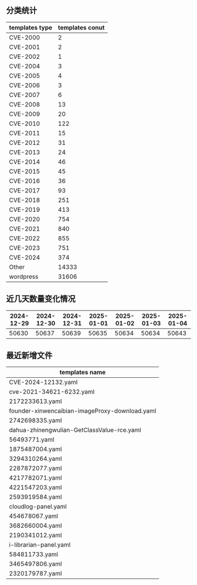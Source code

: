 ## 分类统计
| templates type | templates conut | 
| --- | --- |
| CVE-2000 | 2 |
| CVE-2001 | 2 |
| CVE-2002 | 1 |
| CVE-2004 | 3 |
| CVE-2005 | 4 |
| CVE-2006 | 3 |
| CVE-2007 | 6 |
| CVE-2008 | 13 |
| CVE-2009 | 20 |
| CVE-2010 | 122 |
| CVE-2011 | 15 |
| CVE-2012 | 31 |
| CVE-2013 | 24 |
| CVE-2014 | 46 |
| CVE-2015 | 45 |
| CVE-2016 | 36 |
| CVE-2017 | 93 |
| CVE-2018 | 251 |
| CVE-2019 | 413 |
| CVE-2020 | 754 |
| CVE-2021 | 840 |
| CVE-2022 | 855 |
| CVE-2023 | 751 |
| CVE-2024 | 374 |
| Other | 14333 |
| wordpress | 31606 |
## 近几天数量变化情况
|2024-12-29 | 2024-12-30 | 2024-12-31 | 2025-01-01 | 2025-01-02 | 2025-01-03 | 2025-01-04|
|--- | ------ | ------ | ------ | ------ | ------ | ---|
|50630 | 50637 | 50639 | 50635 | 50634 | 50634 | 50643|
## 最近新增文件
| templates name | 
| --- |
| CVE-2024-12132.yaml |
| cve-2021-34621-6232.yaml |
| 2172233613.yaml |
| founder-xinwencaibian-imageProxy-download.yaml |
| 2742698335.yaml |
| dahua-zhinengwulian-GetClassValue-rce.yaml |
| 56493771.yaml |
| 1875487004.yaml |
| 3294310264.yaml |
| 2287872077.yaml |
| 4217782071.yaml |
| 4221547203.yaml |
| 2593919584.yaml |
| cloudlog-panel.yaml |
| 454678067.yaml |
| 3682660004.yaml |
| 2190341012.yaml |
| i-librarian-panel.yaml |
| 584811733.yaml |
| 3465497806.yaml |
| 2320179787.yaml |
